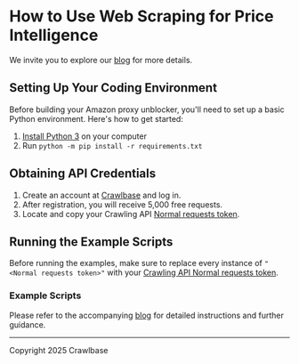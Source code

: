 # How to Use Web Scraping for Price Intelligence

We invite you to explore our [blog](https://crawlbase.com/blog/how-to-use-web-scraping-for-price-intelligence/) for more details.

## Setting Up Your Coding Environment

Before building your Amazon proxy unblocker, you'll need to set up a basic Python environment. Here's how to get started:

1. [Install Python 3](https://kinsta.com/knowledgebase/install-python/#how-to-install-python) on your computer
3. Run `python -m pip install -r requirements.txt`

## Obtaining API Credentials

1. Create an account at [Crawlbase](https://crawlbase.com/signup) and log in.
2. After registration, you will receive 5,000 free requests.
3. Locate and copy your Crawling API [Normal requests token](https://crawlbase.com/dashboard/account/docs).

## Running the Example Scripts

Before running the examples, make sure to replace every instance of `"<Normal requests token>"` with your [Crawling API Normal requests token](https://crawlbase.com/dashboard/account/docs).

### Example Scripts

Please refer to the accompanying [blog](https://crawlbase.com/blog/how-to-use-web-scraping-for-price-intelligence/) for detailed instructions and further guidance.

---

Copyright 2025 Crawlbase
